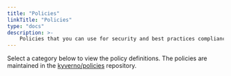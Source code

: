 ```yaml
---
title: "Policies"
linkTitle: "Policies"
type: "docs"
description: >-
    Policies that you can use for security and best practices compliance.
---
```


Select a category below to view the policy definitions. The policies are maintained in the <a href="https://github.com/kyverno/policies" target="_blank">kyverno/policies</a> repository. 
